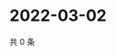 # 2022-03-02

共 0 条

<!-- BEGIN WEIBO -->
<!-- 最后更新时间 Wed Mar 02 2022 20:24:32 GMT+0800 (China Standard Time) -->

<!-- END WEIBO -->
